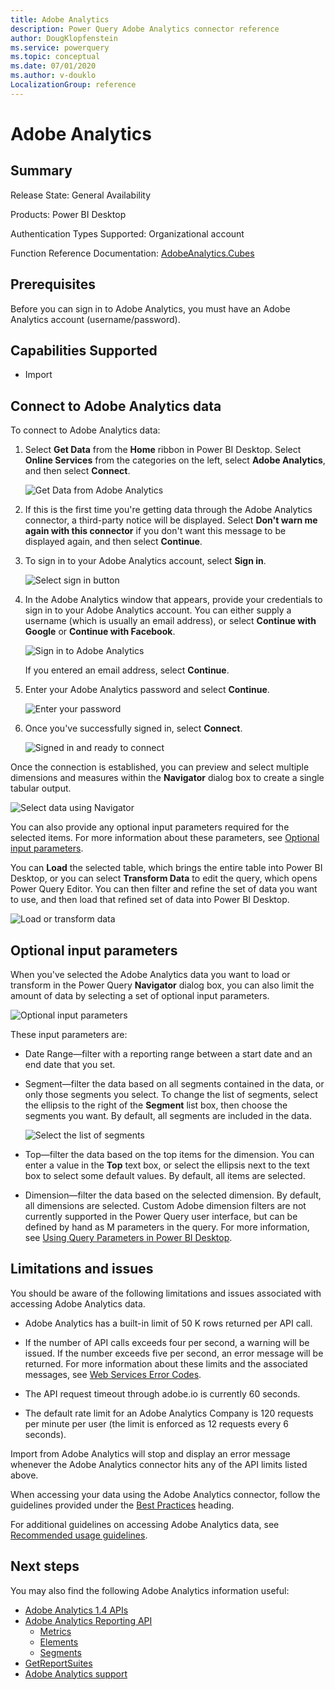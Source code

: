 ```yaml
---
title: Adobe Analytics
description: Power Query Adobe Analytics connector reference
author: DougKlopfenstein
ms.service: powerquery
ms.topic: conceptual
ms.date: 07/01/2020
ms.author: v-douklo
LocalizationGroup: reference
---
```


# Adobe Analytics
 
## Summary
 
Release State: General Availability

Products: Power BI Desktop

Authentication Types Supported: Organizational account

Function Reference Documentation: [AdobeAnalytics.Cubes](https://docs.microsoft.com/powerquery-m/adobeanalytics-cubes)

## Prerequisites
Before you can sign in to Adobe Analytics, you must have an Adobe Analytics account (username/password).

 
## Capabilities Supported
* Import

## Connect to Adobe Analytics data

To connect to Adobe Analytics data:

1. Select **Get Data** from the **Home** ribbon in Power BI Desktop. Select **Online Services** from the categories on the left, select **Adobe Analytics**, and then select **Connect**.

   ![Get Data from Adobe Analytics](./media/adobe-analytics/get-aa-data.png)

2. If this is the first time you're getting data through the Adobe Analytics connector, a third-party notice will be displayed. Select **Don't warn me again with this connector** if you don't want this message to be displayed again, and then select **Continue**.

3. To sign in to your Adobe Analytics account, select **Sign in**.

   ![Select sign in button](./media/adobe-analytics/sign-in.png)


4. In the Adobe Analytics window that appears, provide your credentials to sign in to your Adobe Analytics account. You can either supply a username (which is usually an email address), or select **Continue with Google** or **Continue with Facebook**.

   ![Sign in to Adobe Analytics](./media/adobe-analytics/adobe-sign-in.png)

   If you entered an email address, select **Continue**.

5. Enter your Adobe Analytics password and select **Continue**.

   ![Enter your password](./media/adobe-analytics/enter-password.png)

6. Once you've successfully signed in, select **Connect**.

   ![Signed in and ready to connect](./media/adobe-analytics/signed-in.png)

Once the connection is established, you can preview and select multiple dimensions and measures within the **Navigator** dialog box to create a single tabular output. 

![Select data using Navigator](./media/adobe-analytics/navigator-view.png)

You can also provide any optional input parameters required for the selected items. For more information about these parameters, see [Optional input parameters](#optional-input-parameters).

You can **Load** the selected table, which brings the entire table into Power BI Desktop, or you can select **Transform Data** to edit the query, which opens Power Query Editor. You can then filter and refine the set of data you want to use, and then load that refined set of data into Power BI Desktop.

![Load or transform data](./media/adobe-analytics/button-select.png)

## Optional input parameters

When you've selected the Adobe Analytics data you want to load or transform in the Power Query **Navigator** dialog box, you can also limit the amount of data by selecting a set of optional input parameters. 

![Optional input parameters](./media/adobe-analytics/navigator-options.png)

These input parameters are:

* Date Range&mdash;filter with a reporting range between a start date and an end date that you set.

* Segment&mdash;filter the data based on all segments contained in the data, or only those segments you select. To change the list of segments, select the ellipsis to the right of the **Segment** list box, then choose the segments you want. By default, all segments are included in the data.

   ![Select the list of segments](./media/adobe-analytics/segment-select.png)

* Top&mdash;filter the data based on the top items for the dimension. You can enter a value in the **Top** text box, or select the ellipsis next to the text box to select some default values. By default, all items are selected.

* Dimension&mdash;filter the data based on the selected dimension. By default, all dimensions are selected. Custom Adobe dimension filters are not currently supported in the Power Query user interface, but can be defined by hand as M parameters in the query. For more information, see [Using Query Parameters in Power BI Desktop](power-query-query-parameters.md).

## Limitations and issues

You should be aware of the following limitations and issues associated with accessing Adobe Analytics data.

* Adobe Analytics has a built-in limit of 50 K rows returned per API call. 

* If the number of API calls exceeds four per second, a warning will be issued. If the number exceeds five per second, an error message will be returned. For more information about these limits and the associated messages, see [Web Services Error Codes](https://github.com/AdobeDocs/analytics-1.4-apis/blob/master/docs/getting-started/c_Web_Services_Error_Codes.md#web-services-error-codes).

* The API request timeout through adobe.io is currently 60 seconds.

* The default rate limit for an Adobe Analytics Company is 120 requests per minute per user (the limit is enforced as 12 requests every 6 seconds).

Import from Adobe Analytics will stop and display an error message whenever the Adobe Analytics connector hits any of the API limits listed above.

When accessing your data using the Adobe Analytics connector, follow the guidelines provided under the [Best Practices](https://www.adobe.io/apis/experiencecloud/analytics/docs.html#!AdobeDocs/analytics-2.0-apis/master/reporting-guide.md) heading.

For additional guidelines on accessing Adobe Analytics data, see [Recommended usage guidelines](https://helpx.adobe.com/analytics/kb/recommended-usage-guidelines.html).

## Next steps

You may also find the following Adobe Analytics information useful:

* [Adobe Analytics 1.4 APIs](https://github.com/AdobeDocs/analytics-1.4-apis)
* [Adobe Analytics Reporting API](https://github.com/AdobeDocs/analytics-1.4-apis/tree/master/docs/reporting-api)
   * [Metrics](https://github.com/AdobeDocs/analytics-1.4-apis/blob/master/docs/reporting-api/metrics.md)
   * [Elements](https://github.com/AdobeDocs/analytics-1.4-apis/blob/master/docs/reporting-api/elements.md)
   * [Segments](https://github.com/AdobeDocs/analytics-1.4-apis/blob/master/docs/segments-api/data_types/r_segment.md)
* [GetReportSuites](https://github.com/AdobeDocs/analytics-1.4-apis/blob/master/docs/admin-api/methods/company/r_GetReportSuites.md)
* [Adobe Analytics support](https://helpx.adobe.com/support/analytics.html)